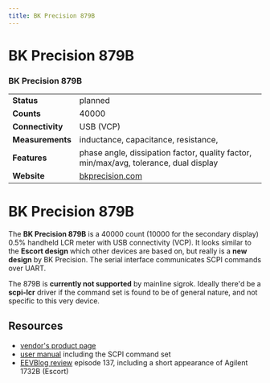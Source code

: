 ```yaml
---
title: BK Precision 879B
---
```


# BK Precision 879B

<div class="infobox" markdown>

### BK Precision 879B

| | |
|---|---|
| **Status** | planned |
| **Counts** | 40000 |
| **Connectivity** | USB (VCP) |
| **Measurements** | inductance, capacitance, resistance, |
| **Features** | phase angle, dissipation factor, quality factor, min/max/avg, tolerance, dual display |
| **Website** | [bkprecision.com](https://www.bkprecision.com/products/component-testers/879B-40000-count-dual-display-handheld-lcr-meter-with-esr.html) |

</div>

# BK Precision 879B

The **BK Precision 879B** is a 40000 count (10000 for the secondary display) 0.5% handheld LCR meter with USB connectivity (VCP). It looks similar to the **Escort design** which other devices are based on, but really is a **new design** by BK Precision. The serial interface communicates SCPI commands over UART.

The 879B is **currently not supported** by mainline sigrok. Ideally there'd be a **scpi-lcr** driver if the command set is found to be of general nature, and not specific to this very device.

## Resources
- [vendor's product page](https://www.bkprecision.com/products/component-testers/879B-40000-count-dual-display-handheld-lcr-meter-with-esr.html)
- [user manual](https://bkpmedia.s3.amazonaws.com/downloads/manuals/en-us/87xB_manual.pdf) including the SCPI command set
- [EEVBlog review](https://www.eevblog.com/2011/01/02/eevblog-137-bk-precision-879b-handheld-lcr-meter-review/) episode 137, including a short appearance of Agilent 1732B (Escort)

